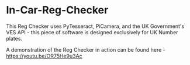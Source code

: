 # In-Car-Reg-Checker
 
This Reg Checker uses PyTesseract, PiCamera, and the UK Government's VES API - this piece of software is designed exclusively for UK Number plates.

A demonstration of the Reg Checker in action can be found here - https://youtu.be/OR75He9u3Ac